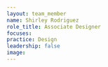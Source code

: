 ```yaml
---
layout: team_member
name: Shirley Rodriguez
role_title: Associate Designer
focuses:
practice: Design
leadership: false
image:
---
```


